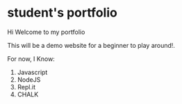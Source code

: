 # student's portfolio


Hi  Welcome to my portfolio

This will be a demo website for a beginner to play around!.

For now, I Know:

 1. Javascript
 1. NodeJS
 1. Repl.it
 1. CHALK
 






